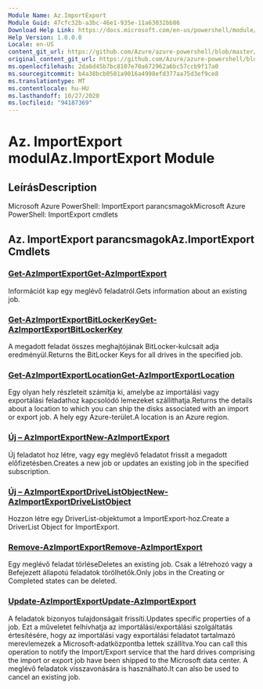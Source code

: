 ```yaml
---
Module Name: Az.ImportExport
Module Guid: 47cfc32b-a3bc-46e1-935e-11a63032bb86
Download Help Link: https://docs.microsoft.com/en-us/powershell/module/az.importexport
Help Version: 1.0.0.0
Locale: en-US
content_git_url: https://github.com/Azure/azure-powershell/blob/master/src/ImportExport/help/Az.ImportExport.md
original_content_git_url: https://github.com/Azure/azure-powershell/blob/master/src/ImportExport/help/Az.ImportExport.md
ms.openlocfilehash: 2da6d45b7bc8107e70a672962a6bc57ccb9f17a0
ms.sourcegitcommit: b4a38bcb0501a9016a4998efd377aa75d3ef9ce8
ms.translationtype: MT
ms.contentlocale: hu-HU
ms.lasthandoff: 10/27/2020
ms.locfileid: "94187369"
---
```

# <span data-ttu-id="f42c8-101">Az. ImportExport modul</span><span class="sxs-lookup"><span data-stu-id="f42c8-101">Az.ImportExport Module</span></span>
## <span data-ttu-id="f42c8-102">Leírás</span><span class="sxs-lookup"><span data-stu-id="f42c8-102">Description</span></span>
<span data-ttu-id="f42c8-103">Microsoft Azure PowerShell: ImportExport parancsmagok</span><span class="sxs-lookup"><span data-stu-id="f42c8-103">Microsoft Azure PowerShell: ImportExport cmdlets</span></span>

## <span data-ttu-id="f42c8-104">Az. ImportExport parancsmagok</span><span class="sxs-lookup"><span data-stu-id="f42c8-104">Az.ImportExport Cmdlets</span></span>
### [<span data-ttu-id="f42c8-105">Get-AzImportExport</span><span class="sxs-lookup"><span data-stu-id="f42c8-105">Get-AzImportExport</span></span>](Get-AzImportExport.md)
<span data-ttu-id="f42c8-106">Információt kap egy meglévő feladatról.</span><span class="sxs-lookup"><span data-stu-id="f42c8-106">Gets information about an existing job.</span></span>

### [<span data-ttu-id="f42c8-107">Get-AzImportExportBitLockerKey</span><span class="sxs-lookup"><span data-stu-id="f42c8-107">Get-AzImportExportBitLockerKey</span></span>](Get-AzImportExportBitLockerKey.md)
<span data-ttu-id="f42c8-108">A megadott feladat összes meghajtójának BitLocker-kulcsait adja eredményül.</span><span class="sxs-lookup"><span data-stu-id="f42c8-108">Returns the BitLocker Keys for all drives in the specified job.</span></span>

### [<span data-ttu-id="f42c8-109">Get-AzImportExportLocation</span><span class="sxs-lookup"><span data-stu-id="f42c8-109">Get-AzImportExportLocation</span></span>](Get-AzImportExportLocation.md)
<span data-ttu-id="f42c8-110">Egy olyan hely részleteit számítja ki, amelybe az importálási vagy exportálási feladathoz kapcsolódó lemezeket szállíthatja.</span><span class="sxs-lookup"><span data-stu-id="f42c8-110">Returns the details about a location to which you can ship the disks associated with an import or export job.</span></span>
<span data-ttu-id="f42c8-111">A hely egy Azure-terület.</span><span class="sxs-lookup"><span data-stu-id="f42c8-111">A location is an Azure region.</span></span>

### [<span data-ttu-id="f42c8-112">Új – AzImportExport</span><span class="sxs-lookup"><span data-stu-id="f42c8-112">New-AzImportExport</span></span>](New-AzImportExport.md)
<span data-ttu-id="f42c8-113">Új feladatot hoz létre, vagy egy meglévő feladatot frissít a megadott előfizetésben.</span><span class="sxs-lookup"><span data-stu-id="f42c8-113">Creates a new job or updates an existing job in the specified subscription.</span></span>

### [<span data-ttu-id="f42c8-114">Új – AzImportExportDriveListObject</span><span class="sxs-lookup"><span data-stu-id="f42c8-114">New-AzImportExportDriveListObject</span></span>](New-AzImportExportDriveListObject.md)
<span data-ttu-id="f42c8-115">Hozzon létre egy DriverList-objektumot a ImportExport-hoz.</span><span class="sxs-lookup"><span data-stu-id="f42c8-115">Create a DriverList Object for ImportExport.</span></span>

### [<span data-ttu-id="f42c8-116">Remove-AzImportExport</span><span class="sxs-lookup"><span data-stu-id="f42c8-116">Remove-AzImportExport</span></span>](Remove-AzImportExport.md)
<span data-ttu-id="f42c8-117">Egy meglévő feladat törlése</span><span class="sxs-lookup"><span data-stu-id="f42c8-117">Deletes an existing job.</span></span>
<span data-ttu-id="f42c8-118">Csak a létrehozó vagy a Befejezett állapotú feladatok törölhetők.</span><span class="sxs-lookup"><span data-stu-id="f42c8-118">Only jobs in the Creating or Completed states can be deleted.</span></span>

### [<span data-ttu-id="f42c8-119">Update-AzImportExport</span><span class="sxs-lookup"><span data-stu-id="f42c8-119">Update-AzImportExport</span></span>](Update-AzImportExport.md)
<span data-ttu-id="f42c8-120">A feladatok bizonyos tulajdonságait frissíti.</span><span class="sxs-lookup"><span data-stu-id="f42c8-120">Updates specific properties of a job.</span></span>
<span data-ttu-id="f42c8-121">Ezt a műveletet felhívhatja az importálási/exportálási szolgáltatás értesítésére, hogy az importálási vagy exportálási feladatot tartalmazó merevlemezek a Microsoft-adatközpontba lettek szállítva.</span><span class="sxs-lookup"><span data-stu-id="f42c8-121">You can call this operation to notify the Import/Export service that the hard drives comprising the import or export job have been shipped to the Microsoft data center.</span></span>
<span data-ttu-id="f42c8-122">A meglévő feladatok visszavonására is használható.</span><span class="sxs-lookup"><span data-stu-id="f42c8-122">It can also be used to cancel an existing job.</span></span>


